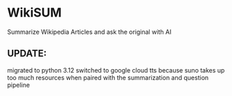 # WikiSUM
Summarize Wikipedia Articles and ask the original with AI

## UPDATE:
migrated to python 3.12
switched to google cloud tts because suno takes up too much resources when paired with the summarization and question pipeline
